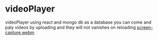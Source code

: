 # videoPlayer
videoPlayer using react and mongo db as a database you can come and paly videos by uploading and they will not vanishes on reloading
[screen-capture.webm](https://github.com/user-attachments/assets/b1802374-b395-449d-b3ed-eec8e0f7c286)
